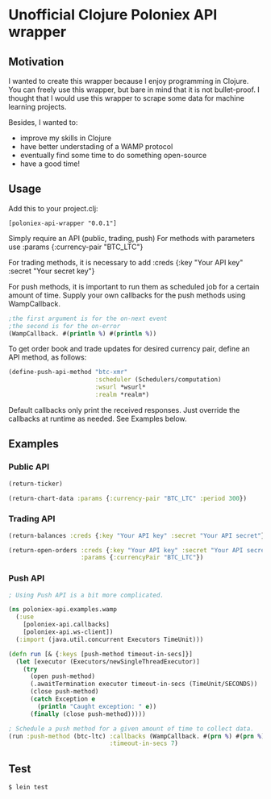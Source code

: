 # Unofficial Clojure Poloniex API wrapper

## Motivation

I wanted to create this wrapper because I enjoy programming in Clojure.
You can freely use this wrapper, but bare in mind that it is not bullet-proof.
I thought that I would use this wrapper to scrape some data for machine learning projects.

Besides, I wanted to:
* improve my skills in Clojure
* have better understading of a WAMP protocol
* eventually find some time to do something open-source
* have a good time!

## Usage

Add this to your project.clj:

```
[poloniex-api-wrapper "0.0.1"]
```

Simply require an API (public, trading, push)
For methods with parameters use :params {:currency-pair "BTC_LTC"}

For trading methods, it is necessary to add :creds {:key "Your API key" :secret "Your secret key"}

For push methods, it is important to run them as scheduled job for a certain amount of time.
Supply your own callbacks for the push methods using WampCallback.

```clojure
;the first argument is for the on-next event
;the second is for the on-error
(WampCallback. #(println %) #(println %))
```

To get order book and trade updates for desired currency pair,
define an API method, as follows:

```clojure
(define-push-api-method "btc-xmr"
                        :scheduler (Schedulers/computation)
                        :wsurl *wsurl*
                        :realm *realm*)
```

Default callbacks only print the received responses. Just override the callbacks at runtime as needed. See Examples below.

## Examples

### Public API
```clojure
(return-ticker)

(return-chart-data :params {:currency-pair "BTC_LTC" :period 300})
```

### Trading API
```clojure
(return-balances :creds {:key "Your API key" :secret "Your API secret"})

(return-open-orders :creds {:key "Your API key" :secret "Your API secret"}
                    :params {:currencyPair "BTC_LTC"})
```

### Push API

```clojure
; Using Push API is a bit more complicated.

(ns poloniex-api.examples.wamp
  (:use
    [poloniex-api.callbacks]
    [poloniex-api.ws-client])
  (:import (java.util.concurrent Executors TimeUnit)))

(defn run [& {:keys [push-method timeout-in-secs]}]
  (let [executor (Executors/newSingleThreadExecutor)]
    (try
      (open push-method)
      (.awaitTermination executor timeout-in-secs (TimeUnit/SECONDS))
      (close push-method)
      (catch Exception e
        (println "Caught exception: " e))
      (finally (close push-method)))))

; Schedule a push method for a given amount of time to collect data.
(run :push-method (btc-ltc) :callbacks (WampCallback. #(prn %) #(prn %))
                            :timeout-in-secs 7)
```

## Test

```
$ lein test
```
